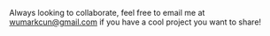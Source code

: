 Always looking to collaborate, feel free to email me at wumarkcun@gmail.com if you have a cool project you want to share!
